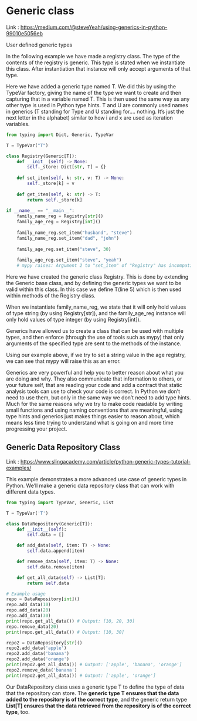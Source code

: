 # Generic class

Link : https://medium.com/@steveYeah/using-generics-in-python-99010e5056eb

User defined generic types

In the following example we have made a registry class. The type of the contents of the registry is generic.
This type is stated when we instantiate this class. After instantiation that instance will only accept arguments
of that type.

Here we have added a generic type named T. We did this by using the TypeVar factory, giving the name of the type
we want to create and then capturing that in a variable named T. This is then used the same way as any other 
type is used in Python type hints. T and U are commonly used names in generics (T standing for Type and U 
standing for…. nothing. It’s just the next letter in the alphabet) similar to how i and x are used as 
iteration variables.

```python
from typing import Dict, Generic, TypeVar

T = TypeVar("T")

class Registry(Generic[T]):
    def __init__(self) -> None:
        self._store: Dict[str, T] = {}
          
    def set_item(self, k: str, v: T) -> None:
        self._store[k] = v
    
    def get_item(self, k: str) -> T:
        return self._store[k]
  
if __name__ == "__main__":
    family_name_reg = Registry[str]()
    family_age_reg = Registry[int]()
    
    family_name_reg.set_item("husband", "steve")
    family_name_reg.set_item("dad", "john")
    
    family_age_reg.set_item("steve", 30)
    
    family_age_reg.set_item("steve", "yeah")
    # mypy raises: Argument 2 to "set_item" of "Registry" has incompatible type "str"; expected "int"
```

Here we have created the generic class Registry. This is done by extending the Generic base class, and by 
defining the generic types we want to be valid within this class. In this case we define T(line 5) which is 
then used within methods of the Registry class.

When we instantiate family_name_reg, we state that it will only hold values of type string 
(by using Registry[str]), and the family_age_reg instance will only hold values of type integer 
(by using Registry[int]).

Generics have allowed us to create a class that can be used with multiple types, and then enforce 
(through the use of tools such as mypy) that only arguments of the specified type are sent to the methods 
of the instance.

Using our example above, if we try to set a string value in the age registry, we can see that mypy will 
raise this as an error.

Generics are very powerful and help you to better reason about what you are doing and why. They also 
communicate that information to others, or your future self, that are reading your code and add a contract 
that static analysis tools can use to check your code is correct. In Python we don’t need to use them, but 
only in the same way we don’t need to add type hints. Much for the same reasons why we try to make code 
readable by writing small functions and using naming conventions that are meaningful, using type hints and 
generics just makes things easier to reason about, which means less time trying to understand what is going
on and more time progressing your project.

## Generic Data Repository Class

Link : https://www.slingacademy.com/article/python-generic-types-tutorial-examples/

This example demonstrates a more advanced use case of generic types in Python. We’ll make a generic data
repository class that can work with different data types.

```python
from typing import TypeVar, Generic, List

T = TypeVar('T')

class DataRepository(Generic[T]):
    def __init__(self):
        self.data = []

    def add_data(self, item: T) -> None:
        self.data.append(item)

    def remove_data(self, item: T) -> None:
        self.data.remove(item)

    def get_all_data(self) -> List[T]:
        return self.data

# Example usage
repo = DataRepository[int]()
repo.add_data(10)
repo.add_data(20)
repo.add_data(30)
print(repo.get_all_data()) # Output: [10, 20, 30]
repo.remove_data(20)
print(repo.get_all_data()) # Output: [10, 30]

repo2 = DataRepository[str]()
repo2.add_data('apple')
repo2.add_data('banana')
repo2.add_data('orange')
print(repo2.get_all_data()) # Output: ['apple', 'banana', 'orange']
repo2.remove_data('banana')
print(repo2.get_all_data()) # Output: ['apple', 'orange']
```

Our DataRepository class uses a generic type T to define the type of data that the repository can store. 
The **generic type T ensures that the data added to the repository is of the correct type**, and the generic 
return type **List[T] ensures that the data retrieved from the repository is of the correct type**, too.
